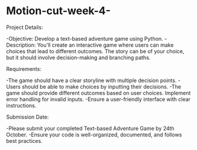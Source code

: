 # Motion-cut-week-4-


Project Details:

-Objective: Develop a text-based adventure game using Python.
-Description: You'll create an interactive game where users can make choices that lead to different outcomes. The story can be of your choice, but it should involve decision-making and branching paths.

Requirements:

-The game should have a clear storyline with multiple decision points.
-Users should be able to make choices by inputting their decisions.
-The game should provide different outcomes based on user choices.
Implement error handling for invalid inputs.
-Ensure a user-friendly interface with clear instructions.

Submission Date:

-Please submit your completed Text-based Adventure Game by 24th October.
-Ensure your code is well-organized, documented, and follows best practices.
